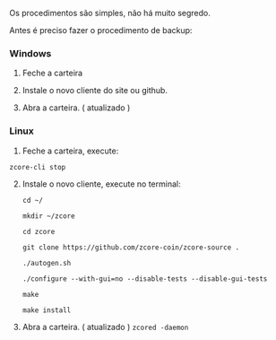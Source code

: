 Os procedimentos são simples, não há muito segredo.

Antes é preciso fazer o procedimento de backup:

### Windows 

1. Feche a carteira

2. Instale o novo cliente do site ou github.

3. Abra a carteira. ( atualizado )


### Linux

1. Feche a carteira, execute:

  `zcore-cli stop`

2. Instale o novo cliente, execute no terminal:

   `cd ~/`

   `mkdir ~/zcore`

   `cd zcore`

   `git clone https://github.com/zcore-coin/zcore-source .`

   `./autogen.sh`

   `./configure --with-gui=no --disable-tests --disable-gui-tests`

   `make`

   `make install`

3. Abra a carteira. ( atualizado )
  `zcored -daemon`